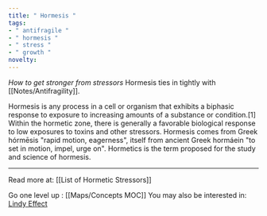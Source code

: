 ```yaml
---
title: " Hormesis "
tags:
- " antifragile "
- " hormesis "
- " stress "
- " growth "
novelty:
---
```


*How to get stronger from stressors*
Hormesis ties in tightly with [[Notes/Antifragility]].

Hormesis is any process in a cell or organism that exhibits a biphasic response to exposure to increasing amounts of a substance or condition.[1] Within the hormetic zone, there is generally a favorable biological response to low exposures to toxins and other stressors. Hormesis comes from Greek hórmēsis "rapid motion, eagerness", itself from ancient Greek hormáein "to set in motion, impel, urge on". Hormetics is the term proposed for the study and science of hormesis. 

----

Read more at: [[List of Hormetic Stressors]]

Go one level up : [[Maps/Concepts MOC]]
You may also be interested in: [Lindy Effect](Notes/Lindy%20Effect.md)